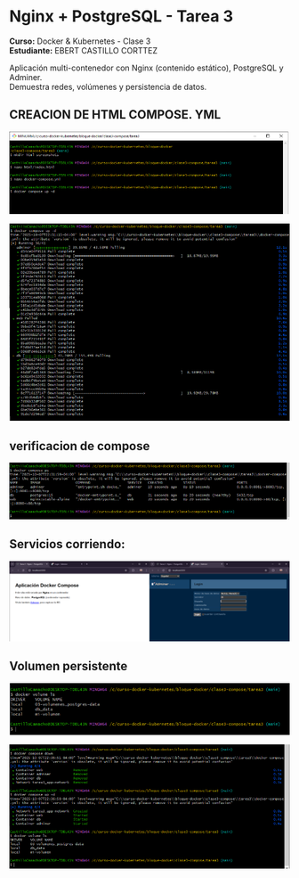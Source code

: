 # Nginx + PostgreSQL - Tarea 3

**Curso:** Docker & Kubernetes - Clase 3  
**Estudiante:** EBERT CASTILLO CORTTEZ

Aplicación multi-contenedor con Nginx (contenido estático), PostgreSQL y Adminer.  
Demuestra redes, volúmenes y persistencia de datos.

## CREACION DE HTML COMPOSE. YML 

![Imagen de contenedor descargada](screenshots/t3.1.png)

![Imagen de contenedor descargada](screenshots/t3.2.png)

## verificacion de compose

![Imagen de contenedor descargada](screenshots/t3.3.png)

## Servicios corriendo:

![Imagen de contenedor descargada](screenshots/T3.4.png)

## Volumen persistente

![Imagen de contenedor descargada](screenshots/T3.5volumen.png)

![Imagen de contenedor descargada](screenshots/T3.6volumen.png)